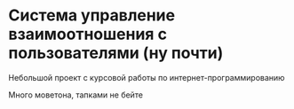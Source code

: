 # Система управление взаимоотношения с пользователями (ну почти)

Небольшой проект с курсовой работы по интернет-программированию

Много моветона, тапками не бейте
